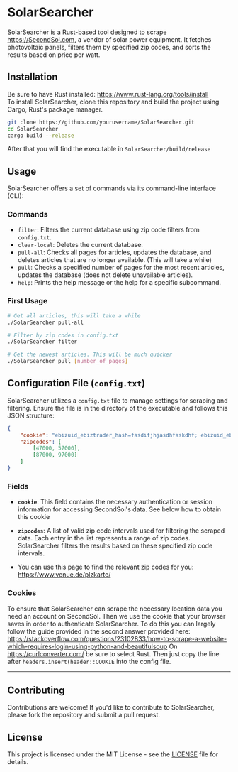 # SolarSearcher

SolarSearcher is a Rust-based tool designed to scrape https://SecondSol.com, a vendor of solar power equipment. It fetches photovoltaic panels, filters them by specified zip codes, and sorts the results based on price per watt.

## Installation
Be sure to have Rust installed: https://www.rust-lang.org/tools/install  
To install SolarSearcher, clone this repository and build the project using Cargo, Rust's package manager.

```bash
git clone https://github.com/yourusername/SolarSearcher.git
cd SolarSearcher
cargo build --release
```
After that you will find the executable in `SolarSearcher/build/release`

## Usage

SolarSearcher offers a set of commands via its command-line interface (CLI):

### Commands

- `filter`: Filters the current database using zip code filters from `config.txt`.
- `clear-local`: Deletes the current database.
- `pull-all`: Checks all pages for articles, updates the database, and deletes articles that are no longer available. (This will take a while)
- `pull`: Checks a specified number of pages for the most recent articles, updates the database (does not delete unavailable articles).
- `help`: Prints the help message or the help for a specific subcommand.

### First Usage

```bash
# Get all articles, this will take a while
./SolarSearcher pull-all

# Filter by zip codes in config.txt
./SolarSearcher filter

# Get the newest articles. This will be much quicker
./SolarSearcher pull [number_of_pages]
```


## Configuration File (`config.txt`)

SolarSearcher utilizes a `config.txt` file to manage settings for scraping and filtering. Ensure the file is in the directory of the executable and follows this JSON structure:

```json
{
    "cookie": "ebizuid_ebiztrader_hash=fasdifjhjasdhfaskdhf; ebizuid_ebiztrader_uid=345; ebiztrader=sdfgd873428jkh; cookies_consent=1",
    "zipcodes": [
        [47000, 57000],
        [87000, 97000]
    ]
}
```

### Fields

- **`cookie`**: This field contains the necessary authentication or session information for accessing SecondSol's data. See below how to obtain this cookie
  
- **`zipcodes`**: A list of valid zip code intervals used for filtering the scraped data. Each entry in the list represents a range of zip codes. SolarSearcher filters the results based on these specified zip code intervals.
- You can use this page to find the relevant zip codes for you: https://www.venue.de/plzkarte/
### Cookies

To ensure that SolarSearcher can scrape the necessary location data you need an account on SecondSol. Then we use the cookie that your browser saves in order to authenticate SolarSearcher.
To do this you can largely follow the guide provided in the second answer provided here: https://stackoverflow.com/questions/23102833/how-to-scrape-a-website-which-requires-login-using-python-and-beautifulsoup
On https://curlconverter.com/ be sure to select Rust. Then just copy the line after ```headers.insert(header::COOKIE``` into the config file.

---
## Contributing

Contributions are welcome! If you'd like to contribute to SolarSearcher, please fork the repository and submit a pull request. 

## License

This project is licensed under the MIT License - see the [LICENSE](LICENSE) file for details.
